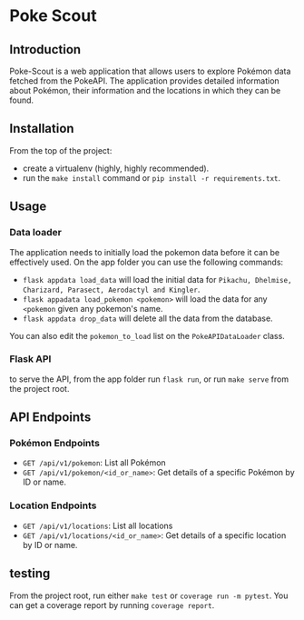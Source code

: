 # Poke Scout

## Introduction
Poke-Scout is a web application that allows users to explore Pokémon data fetched from the PokeAPI. The application provides detailed information about Pokémon, their information and the locations in which they can be found.

## Installation
From the top of the project:
- create a virtualenv (highly, highly recommended).
- run the `make install` command or `pip install -r requirements.txt`.

## Usage
### Data loader
The application needs to initially load the pokemon data before it can be effectively used. On the app folder you can use the following commands:

- `flask appdata load_data` will load the initial data for `Pikachu, Dhelmise, Charizard, Parasect, Aerodactyl and Kingler`.
- `flask appadata load_pokemon <pokemon>` will load the data for any `<pokemon` given any pokemon's name.
- `flask appdata drop_data` will delete all the data from the database.

You can also edit the `pokemon_to_load` list on the `PokeAPIDataLoader` class.

### Flask API
to serve the API, from the app folder run `flask run`, or run `make serve` from the project root.

## API Endpoints
### Pokémon Endpoints
- `GET /api/v1/pokemon`: List all Pokémon
- `GET /api/v1/pokemon/<id_or_name>`: Get details of a specific Pokémon by ID or name.

### Location Endpoints
- `GET /api/v1/locations`: List all locations
- `GET /api/v1/locations/<id_or_name>`: Get details of a specific location by ID or name.

## testing
From the project root, run either `make test` or `coverage run -m pytest`. You can get a coverage report by running `coverage report`.